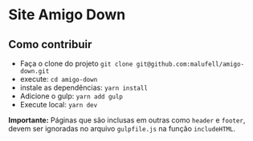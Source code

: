 # Site Amigo Down

## Como contribuir

- Faça o clone do projeto `git clone git@github.com:malufell/amigo-down.git`
- execute: `cd amigo-down`
- instale as dependências: `yarn install`
- Adicione o gulp: `yarn add gulp`
- Execute local: `yarn dev`

**Importante:** Páginas que são inclusas em outras como `header` e `footer`, devem ser ignoradas no arquivo `gulpfile.js` na função `includeHTML`.
